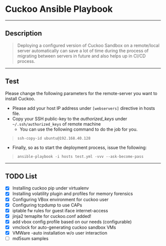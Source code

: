 # Cuckoo Ansible Playbook
---
## Description 
> Deploying a configured version of Cuckoo Sandbox on a remote/local server automatically can save a lot of time during the process of migrating between servers in future and also helps up in CI/CD process. 
---
## Test 
Please change the following parameters for the remote-server you want to install Cuckoo. 
- Please add your host IP address under `[webservers]` directive in hosts file. 
- Copy your SSH public-key to the *authorized_keys* under `~/.ssh/authorized_keys` of remote machine 
    - You can use the following command to do the job for you. 
> `ssh-copy-id ubuntu@192.168.40.128`
- Finally, so as to start the deployment process, issue the following: 
> `ansible-playbook -i hosts test.yml -vvv --ask-become-pass` 
---
## TODO List 
- [x] Installing cuckoo pip under virtualenv 
- [x] Installing volatility plugin and profiles for memory forensics 
- [x] Configuring VBox environment for cuckoo user 
- [x] Configuring tcpdump to use CAPs 
- [x] iptable fw rules for guest iface internet-access 
- [x] jinja2 temaplte for cuckoo.conf added! 
- [x] add vbox config profile based on our needs (configurable) 
- [x] vmclock for auto-generating cuckoo sandbox VMs 
- [x] VMWare -auto installation w/o user interaction 
- [ ] md5sum samples 
